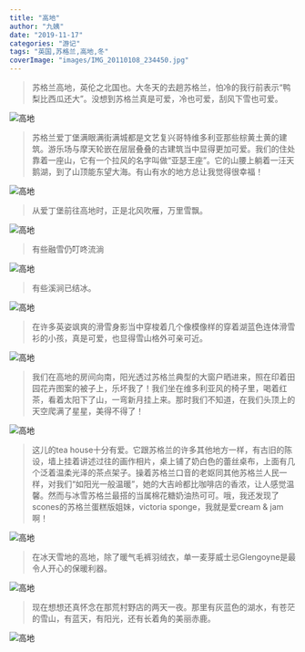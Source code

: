 ```yaml
---
title: "高地"
author: "九姨"
date: "2019-11-17"
categories: "游记"
tags: "英国,苏格兰,高地,冬"
coverImage: "images/IMG_20110108_234450.jpg"
---
```


> 苏格兰高地，英伦之北国也。大冬天的去趟苏格兰，怕冷的我行前表示“鸭梨比西瓜还大”。没想到苏格兰真是可爱，冷也可爱，刮风下雪也可爱。

![高地](images/glasgow.jpg)

> 苏格兰爱丁堡满眼满街满城都是文艺复兴哥特维多利亚那些棕黄土黄的建筑。游乐场与摩天轮嵌在层层叠叠的古建筑当中显得更加可爱。我们的住处靠着一座山，它有一个拉风的名字叫做“亚瑟王座”。它的山腰上躺着一汪天鹅湖，到了山顶能东望大海。有山有水的地方总让我觉得很幸福！

![高地](images/IMG_20110104_143925.jpg)

> 从爱丁堡前往高地时，正是北风吹雁，万里雪飘。

![高地](images/IMG_20110108_151058.jpg)

> 有些融雪仍叮咚流淌

![高地](images/IMG_20110108_234429.jpg)

> 有些溪涧已结冰。 

![高地](images/IMG_20110108_234657.jpg)


> 在许多英姿飒爽的滑雪身影当中穿梭着几个像模像样的穿着湖蓝色连体滑雪衫的小孩，真是可爱，也显得雪山格外可亲可近。

![高地](images/IMG_20110108_234645.jpg)

> 我们在高地的房间向南，阳光透过苏格兰典型的大窗户晒进来，照在印着田园花卉图案的被子上，乐坏我了！我们坐在维多利亚风的椅子里，喝着红茶，看着太阳下了山，一弯新月挂上来。那时我们不知道，在我们头顶上的天空爬满了星星，美得不得了！

![高地](images/IMG_20110108_234518.jpg)

> 这儿的tea house十分有爱。它跟苏格兰的许多其他地方一样，有古旧的陈设，墙上挂着讲述过往的画作相片，桌上铺了奶白色的蕾丝桌布，上面有几个泛着温柔光泽的茶点架子。操着苏格兰口音的老妪同其他苏格兰人民一样，对我们“如阳光一般温暖”，她的大吉岭都比咖啡店的香浓，让人感觉温馨。然而与冰雪苏格兰最搭的当属棉花糖奶油热可可。哦，我还发现了scones的苏格兰蛋糕版姐妹，victoria sponge，我就是爱cream & jam啊！

![高地](images/649893583.jpg)

> 在冰天雪地的高地，除了暖气毛裤羽绒衣，单一麦芽威士忌Glengoyne是最令人开心的保暖利器。

![高地](images/IMG_20110108_234145.jpg)

> 现在想想还真怀念在那荒村野店的两天一夜。那里有灰蓝色的湖水，有苍茫的雪山，有蓝天，有阳光，还有长着角的美丽赤鹿。

![高地](images/IMG_20110108_234450.jpg)
